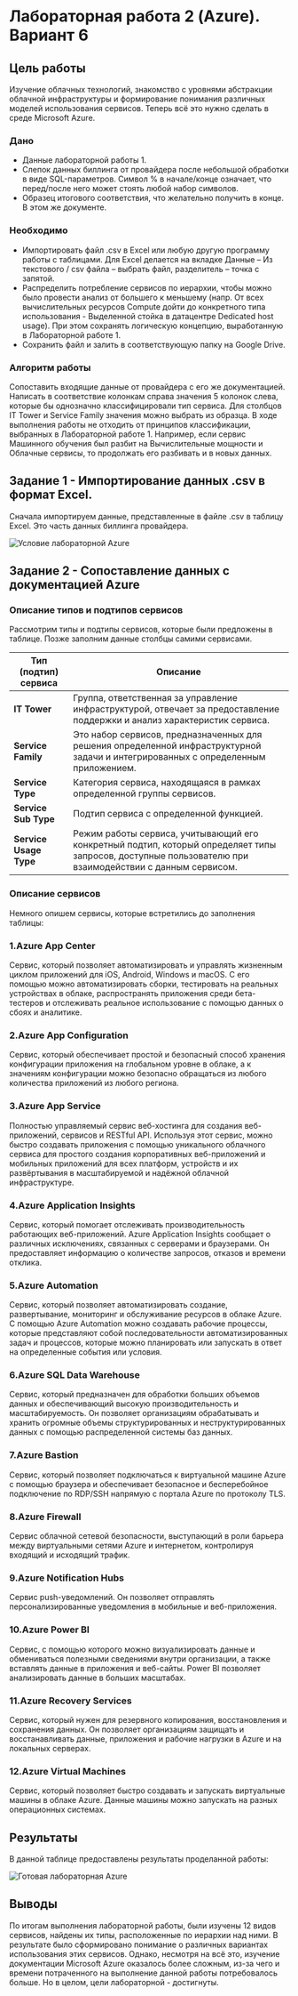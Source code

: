 # Лабораторная работа 2 (Azure). Вариант 6

## Цель работы

Изучение облачных технологий, знакомство с уровнями абстракции облачной инфраструктуры и формирование понимания различных моделей использования сервисов. Теперь всё это нужно сделать в среде Microsoft Azure.

### Дано 
- Данные лабораторной работы 1.
- Слепок данных биллинга от провайдера после небольшой обработки в виде SQL-параметров. Символ % в начале/конце означает, что перед/после него может стоять любой набор символов.
- Образец итогового соответствия, что желательно получить в конце. В этом же документе.

### Необходимо 
- Импортировать файл .csv в Excel или любую другую программу работы с таблицами. Для Excel делается на вкладке Данные – Из текстового / csv файла – выбрать файл, разделитель – точка с запятой.
- Распределить потребление сервисов по иерархии, чтобы можно было провести анализ от большего к меньшему (напр. От всех вычислительных ресурсов Compute дойти до конкретного типа использования - Выделенной стойка в датацентре Dedicated host usage). При этом сохранять логическую концепцию, выработанную в Лабораторной работе 1.
- Сохранить файл и залить в соответствующую папку на Google Drive.

### Алгоритм работы 
Сопоставить входящие данные от провайдера с его же документацией. Написать в соответствие колонкам справа значения 5 колонок слева, которые бы однозначно классифицировали тип сервиса. Для столбцов IT Tower и Service Family значения можно выбрать из образца. В ходе выполнения работы не отходить от принципов классификации, выбранных в Лабораторной работе 1. Например, если сервис Машинного обучения был разбит на Вычислительные мощности и Облачные сервисы, то продолжать его разбивать и в новых данных.

## Задание 1 - Импортирование данных .csv в формат Excel.

Сначала импортируем данные, представленные в файле .csv в таблицу Excel. Это часть данных биллинга провайдера.

![Условие лабораторной Azure](Azure.png)

## Задание 2 - Сопоставление данных с документацией Azure

### Описание типов и подтипов сервисов

Рассмотрим типы и подтипы сервисов, которые были предложены в таблице. Позже заполним данные столбцы самими сервисами.

| Тип (подтип) сервиса | Описание |
| ----- | ------------ |
| **IT Tower** | Группа, ответственная за управление инфраструктурой, отвечает за предоставление поддержки и анализ характеристик сервиса. |
| **Service Family** | Это набор сервисов, предназначенных для решения определенной инфраструктурной задачи и интегрированных с определенным приложением. |
| **Service Type** | Категория сервиса, находящаяся в рамках определенной группы сервисов. |
| **Service Sub Type** | Подтип сервиса с определенной функцией. |
| **Service Usage Type** |Режим работы сервиса, учитывающий его конкретный подтип, который определяет типы запросов, доступные пользователю при взаимодействии с данным сервисом. |

### Описание сервисов

Немного опишем сервисы, которые встретились до заполнения таблицы:

### 1.Azure App Center
Сервис, который позволяет автоматизировать и управлять жизненным циклом приложений для iOS, Android, Windows и macOS. С его помощью можно автоматизировать сборки, тестировать на реальных устройствах в облаке, распространять приложения среди бета-тестеров и отслеживать реальное использование с помощью данных о сбоях и аналитике.

### 2.Azure App Configuration
Сервис, который обеспечивает простой и безопасный способ хранения конфигурации приложения на глобальном уровне в облаке, а к значениям конфигурации можно безопасно обращаться из любого количества приложений из любого региона.

### 3.Azure App Service
Полностью управляемый сервис веб-хостинга для создания веб-приложений, сервисов и RESTful API. Используя этот сервис, можно быстро создавать приложения с помощью уникального облачного сервиса для простого создания корпоративных веб-приложений и мобильных приложений для всех платформ, устройств и их развёртывания в масштабируемой и надёжной облачной инфраструктуре.

### 4.Azure Application Insights
Сервис, который помогает отслеживать производительность работающих веб-приложений. Azure Application Insights сообщает о различных исключениях, связанных с серверами и браузерами. Он предоставляет информацию о количестве запросов, отказов и времени отклика.

### 5.Azure Automation
Сервис, который позволяет автоматизировать создание, развертывание, мониторинг и обслуживание ресурсов в облаке Azure. С помощью Azure Automation можно создавать рабочие процессы, которые представляют собой последовательности автоматизированных задач и процессов, которые можно планировать или запускать в ответ на определенные события или условия.

### 6.Azure SQL Data Warehouse
Сервис, который предназначен для обработки больших объемов данных и обеспечивающий высокую производительность и масштабируемость. Он позволяет организациям обрабатывать и хранить огромные объемы структурированных и неструктурированных данных с помощью распределенной системы баз данных.

### 7.Azure Bastion
Сервис, который позволяет подключаться к виртуальной машине Azure с помощью браузера и обеспечивает безопасное и бесперебойное подключение по RDP/SSH напрямую с портала Azure по протоколу TLS.

### 8.Azure Firewall
Сервис облачной сетевой безопасности, выступающий в роли барьера между виртуальными сетями Azure и интернетом, контролируя входящий и исходящий трафик.

### 9.Azure Notification Hubs
Сервис push-уведомлений. Он позволяет отправлять персонализированные уведомления в мобильные и веб-приложения.

### 10.Azure Power BI
Сервис, с помощью которого можно визуализировать данные и обмениваться полезными сведениями внутри организации, а также вставлять данные в приложения и веб-сайты. Power BI позволяет анализировать данные в больших масштабах.

### 11.Azure Recovery Services
Сервис, который нужен для резервного копирования, восстановления и сохранения данных. Он позволяет организациям защищать и восстанавливать данные, приложения и рабочие нагрузки в Azure и на локальных серверах.

### 12.Azure Virtual Machines
Сервис, который позволяет быстро создавать и запускать виртуальные машины в облаке Azure. Данные машины можно запускать на разных операционных системах.

## Результаты

В данной таблице предоставлены результаты проделанной работы:

![Готовая лабораторная Azure](AzureFULL.png)

## Выводы

По итогам выполнения лабораторной работы, были изучены 12 видов сервисов, найдены их типы, расположенные по иерархии над ними. В результате было сформировано понимание о различных вариантах использования этих сервисов. Однако, несмотря на всё это, изучение документации Microsoft Azure оказалось более сложным, из-за чего и времени потраченного на выполнение данной работы потребовалось больше. Но в целом, цели лабораторной - достигнуты.

